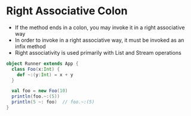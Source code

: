 # Right Associative Colon

- If the method ends in a colon, you may invoke it in a right associative way
- In order to invoke in a right associative way, it must be invoked as an infix method
- Right associativity is used primarily with List and Stream operations

```scala
object Runner extends App {
  class Foo(x:Int) {
    def ~:(y:Int) = x + y
  }

  val foo = new Foo(10)
  println(foo.~:(5))
  println(5 ~: foo)  // foo.~:(5)
}
```
